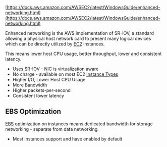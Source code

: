 [https://docs.aws.amazon.com/AWSEC2/latest/WindowsGuide/enhanced-networking.html](https://docs.aws.amazon.com/AWSEC2/latest/WindowsGuide/enhanced-networking.html)

Enhanced networking is the AWS implementation of SR-IOV, a standard allowing a physical host network card to present many logical devices which can be directly utilized by [EC2](EC2.md) instances.

This means lower host CPU usage, better throughput, lower and consistent latency.

- Uses SR-IOV - NIC is virtualization aware
- No charge - available on most EC2 [Instance Types](Instance%20Types.md)
- Higher I/O, Lower Host CPU Usage
- More Bandwidth
- Higher packets-per-second
- Consistent lower latency

## EBS Optimization
[EBS](../../Storage/EBS/EBS.md) optimization on instances means dedicated bandwidth for storage networking - separate from data networking.

- Most instances support and have enabled by default